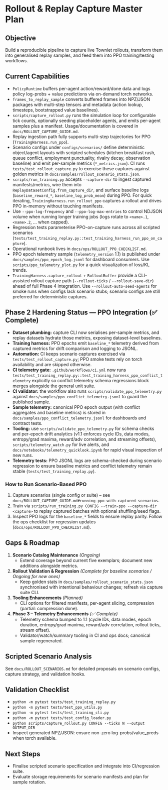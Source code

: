 # Rollout & Replay Capture Master Plan

## Objective
Build a reproducible pipeline to capture live Townlet rollouts, transform them into
generalised replay samples, and feed them into PPO training/testing workflows.

## Current Capabilities
- `PolicyRuntime` buffers per-agent action/reward/done data and logs policy log-probs + value
  predictions via on-demand torch networks.
- `frames_to_replay_sample` converts buffered frames into NPZ/JSON packages with multi-step
  tensors and metadata (action lookup, timesteps, bootstrapped value baselines).
- `scripts/capture_rollout.py` runs the simulation loop for configurable tick counts, optionally
  seeding placeholder agents, and emits per-agent samples plus a manifest. Usage/documentation is
  covered in `docs/ROLLOUT_CAPTURE_GUIDE.md`.
- Replay ingestion path fully supports multi-step trajectories for PPO (`TrainingHarness.run_ppo`).
- Scenario configs under `configs/scenarios/` define deterministic object/agent layouts with
  scripted schedules (kitchen breakfast rush, queue conflict, employment punctuality, rivalry decay,
  observation baseline) and emit per-sample metrics (`*_metrics.json`). CI runs
  `tests/test_rollout_capture.py` to exercise these captures against golden
  metrics in `docs/samples/rollout_scenario_stats.json`.
- `scripts/run_training.py` accepts `--capture-dir` to ingest captured manifests/metrics, wire them
  into `ReplayDatasetConfig.from_capture_dir`, and surface baseline logs (`baseline_reward_*`,
  `baseline_log_prob_mean`) during PPO. For quick iterating, `TrainingHarness.run_rollout_ppo`
  captures a rollout and drives PPO in-memory without touching manifests.
- Use `--ppo-log-frequency` and `--ppo-log-max-entries` to control NDJSON volume when running longer
  training jobs (logs rotate to `<name>.1`, `<name>.2`, ... when capped).
- Regression tests parameterise PPO-on-capture runs across all scripted scenarios
  (`tests/test_training_replay.py::test_training_harness_run_ppo_on_capture`).
- Operational runbook lives in `docs/ops/ROLLOUT_PPO_CHECKLIST.md`.
- PPO epoch telemetry sample (`telemetry_version` 1.1) is published under
  `docs/samples/ppo_epoch_log.jsonl` for dashboard consumers.
  Use `scripts/ppo_telemetry_plot.py` for a quick visualization of loss/KL trends.
- `TrainingHarness.capture_rollout` + `RolloutBuffer` provide a CLI-assisted rollout capture path
  (`--rollout-ticks` / `--rollout-save-dir`) ahead of full Phase 4 integration. Use
  `--rollout-auto-seed-agents` for smoke runs when configs lack scenario stubs; scenario configs are
  still preferred for deterministic captures.

## Phase 2 Hardening Status — PPO Integration (✅ Complete)
- **Dataset plumbing:** capture CLI now serialises per-sample metrics, and replay datasets hydrate
  those metrics, exposing dataset-level baselines.
- **Training harness:** PPO epochs emit `baseline_*` telemetry derived from captured metrics for
  drift comparison and logging to JSONL.
- **Automation:** CI keeps scenario captures exercised via `tests/test_rollout_capture.py`; PPO
  smoke tests rely on torch availability and are skipped otherwise.
- **CI telemetry gate:** `.github/workflows/ci.yml` now runs
  `tests/test_training_replay.py::test_training_harness_ppo_conflict_telemetry` explicitly so
  conflict telemetry schema regressions block merges alongside the general unit suite.
- **CI validator:** the workflow also runs `scripts/validate_ppo_telemetry.py` against
  `docs/samples/ppo_conflict_telemetry.jsonl` to guard the published sample.
- **Sample telemetry:** canonical PPO epoch output (with conflict aggregates and
  baseline metrics) is stored in `docs/samples/ppo_conflict_telemetry.jsonl` for
  dashboards and contract tests.
- **Tooling:** use `scripts/validate_ppo_telemetry.py` for schema checks and per-epoch drift analytics
  (v1.1 enforces cycle IDs, data modes, entropy/grad maxima, reward/adv correlation, and streaming offsets),
  `scripts/telemetry_watch.py` for live alerts, and `docs/notebooks/telemetry_quicklook.ipynb`
  for rapid visual inspection of new runs.
- **Telemetry tests:** PPO JSONL logs are schema-checked during scenario regression to ensure
  baseline metrics and conflict telemetry remain stable (`tests/test_training_replay.py`).

### How to Run Scenario-Based PPO
1. Capture scenarios (single config or suite) – see
   `docs/ROLLOUT_CAPTURE_GUIDE.md#running-ppo-with-captured-scenarios`.
2. Train via `scripts/run_training.py CONFIG --train-ppo --capture-dir <capture>` to replay captured
   batches with optional shuffling/seed flags.
3. Inspect PPO logs for the `baseline_*` fields to ensure replay parity. Follow the ops checklist
   for regression updates (`docs/ops/ROLLOUT_PPO_CHECKLIST.md`).

## Gaps & Roadmap
1. **Scenario Catalog Maintenance** *(Ongoing)*
   - Extend coverage beyond current five exemplars; document new additions alongside metrics.
2. **Rollout Validation & Regression** *(Complete for baseline scenarios / Ongoing for new ones)*
   - Keep golden stats in `docs/samples/rollout_scenario_stats.json` synchronised with intentional
     behaviour changes; refresh via capture suite CLI.
3. **Tooling Enhancements** *(Planned)*
   - CLI options for filtered manifests, per-agent slicing, compression (partial: compression done).
4. **Phase 3 – Telemetry Enhancements** *(✅ Complete)*
   - Telemetry schema bumped to 1.1 (cycle IDs, data modes, epoch duration, entropy/grad maxima, reward/adv correlation, rollout ticks, stream offset).
   - Validator/watch/summary tooling in CI and ops docs; canonical sample regenerated.

## Scripted Scenario Analysis
See `docs/ROLLOUT_SCENARIOS.md` for detailed proposals on scenario configs, capture strategy, and
validation hooks.

## Validation Checklist
- `python -m pytest tests/test_training_replay.py`
- `python -m pytest tests/test_ppo_utils.py`
- `python -m pytest tests/test_training_cli.py`
- `python -m pytest tests/test_config_loader.py`
- `python scripts/capture_rollout.py CONFIG --ticks N --output OUTPUT_DIR`
- Inspect generated NPZ/JSON: ensure non-zero log-probs/value_preds when torch available.

## Next Steps
- Finalise scripted scenario specification and integrate into CI/regression suite.
- Evaluate storage requirements for scenario manifests and plan for sample rotation.
